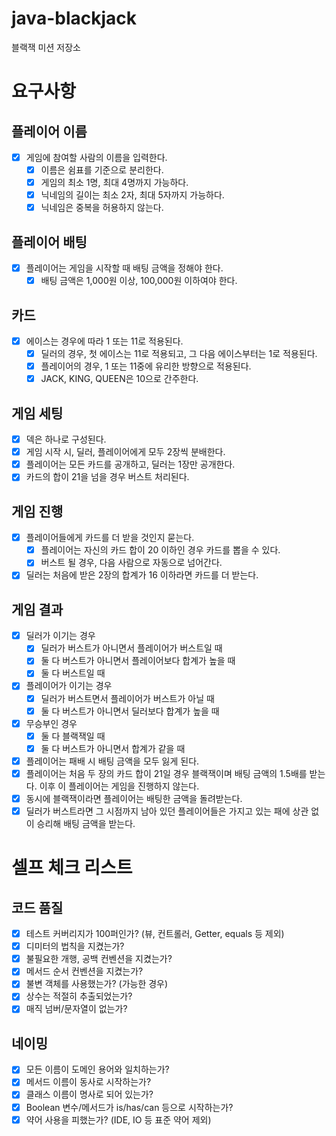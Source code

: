 # java-blackjack

블랙잭 미션 저장소

# 요구사항

## 플레이어 이름

- [x] 게임에 참여할 사람의 이름을 입력한다.
    - [x] 이름은 쉼표를 기준으로 분리한다.
    - [x] 게임의 최소 1명, 최대 4명까지 가능하다.
    - [x] 닉네임의 길이는 최소 2자, 최대 5자까지 가능하다.
    - [x] 닉네임은 중복을 허용하지 않는다.

## 플레이어 배팅

- [x] 플레이어는 게임을 시작할 때 배팅 금액을 정해야 한다.
    - [x] 배팅 금액은 1,000원 이상, 100,000원 이하여야 한다.

## 카드

- [x] 에이스는 경우에 따라 1 또는 11로 적용된다.
    - [x] 딜러의 경우, 첫 에이스는 11로 적용되고, 그 다음 에이스부터는 1로 적용된다.
    - [x] 플레이어의 경우, 1 또는 11중에 유리한 방향으로 적용된다.
    - [x] JACK, KING, QUEEN은 10으로 간주한다.

## 게임 세팅

- [x] 덱은 하나로 구성된다.
- [x] 게임 시작 시, 딜러, 플레이어에게 모두 2장씩 분배한다.
- [x] 플레이어는 모든 카드를 공개하고, 딜러는 1장만 공개한다.
- [x] 카드의 합이 21을 넘을 경우 버스트 처리된다.

## 게임 진행

- [x] 플레이어들에게 카드를 더 받을 것인지 묻는다.
    - [x] 플레이어는 자신의 카드 합이 20 이하인 경우 카드를 뽑을 수 있다.
    - [x] 버스트 될 경우, 다음 사람으로 자동으로 넘어간다.
- [x] 딜러는 처음에 받은 2장의 합계가 16 이하라면 카드를 더 받는다.

## 게임 결과

- [x] 딜러가 이기는 경우
    - [x] 딜러가 버스트가 아니면서 플레이어가 버스트일 때
    - [x] 둘 다 버스트가 아니면서 플레이어보다 합계가 높을 때
    - [x] 둘 다 버스트일 때
- [x] 플레이어가 이기는 경우
    - [x] 딜러가 버스트면서 플레이어가 버스트가 아닐 때
    - [x] 둘 다 버스트가 아니면서 딜러보다 합계가 높을 때
- [x] 무승부인 경우
    - [x] 둘 다 블랙잭일 때
    - [x] 둘 다 버스트가 아니면서 합계가 같을 때
- [x] 플레이어는 패배 시 배팅 금액을 모두 잃게 된다.
- [x] 플레이어는 처음 두 장의 카드 합이 21일 경우 블랙잭이며 배팅 금액의 1.5배를 받는다. 이후 이 플레이어는 게임을 진행하지 않는다.
- [x] 동시에 블랙잭이라면 플레이어는 배팅한 금액을 돌려받는다.
- [x] 딜러가 버스트라면 그 시점까지 남아 있던 플레이어들은 가지고 있는 패에 상관 없이 승리해 배팅 금액을 받는다.

# 셀프 체크 리스트

## 코드 품질

- [x] 테스트 커버리지가 100퍼인가? (뷰, 컨트롤러, Getter, equals 등 제외)
- [x] 디미터의 법칙을 지켰는가?
- [x] 불필요한 개행, 공백 컨벤션을 지켰는가?
- [x] 메서드 순서 컨벤션을 지켰는가?
- [x] 불변 객체를 사용했는가? (가능한 경우)
- [x] 상수는 적절히 추출되었는가?
- [x] 매직 넘버/문자열이 없는가?

## 네이밍

- [x] 모든 이름이 도메인 용어와 일치하는가?
- [x] 메서드 이름이 동사로 시작하는가?
- [x] 클래스 이름이 명사로 되어 있는가?
- [x] Boolean 변수/메서드가 is/has/can 등으로 시작하는가?
- [x] 약어 사용을 피했는가? (IDE, IO 등 표준 약어 제외)
